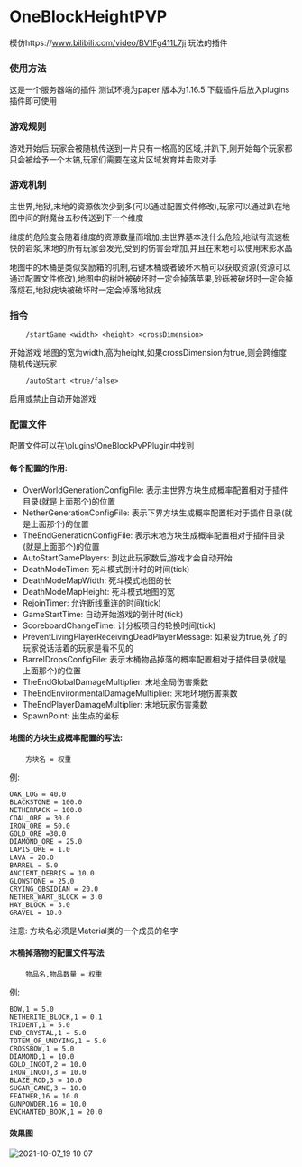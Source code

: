 # OneBlockHeightPVP

模仿https://www.bilibili.com/video/BV1Fg411L7ji 玩法的插件

### 使用方法
这是一个服务器端的插件 测试环境为paper 版本为1.16.5
下载插件后放入plugins插件即可使用

### 游戏规则

游戏开始后,玩家会被随机传送到一片只有一格高的区域,并趴下,刚开始每个玩家都只会被给予一个木镐,玩家们需要在这片区域发育并击败对手

### 游戏机制

主世界,地狱,末地的资源依次少到多(可以通过配置文件修改),玩家可以通过趴在地图中间的附魔台五秒传送到下一个维度

维度的危险度会随着维度的资源数量而增加,主世界基本没什么危险,地狱有流速极快的岩浆,末地的所有玩家会发光,受到的伤害会增加,并且在末地可以使用末影水晶

地图中的木桶是类似奖励箱的机制,右键木桶或者破坏木桶可以获取资源(资源可以通过配置文件修改),地图中的树叶被破坏时一定会掉落苹果,砂砾被破坏时一定会掉落燧石,地狱疣块被破坏时一定会掉落地狱疣

### 指令

```
    /startGame <width> <height> <crossDimension>
```

开始游戏 地图的宽为width,高为height,如果crossDimension为true,则会跨维度随机传送玩家

``` 
    /autoStart <true/false>
```

启用或禁止自动开始游戏

### 配置文件

配置文件可以在\plugins\OneBlockPvPPlugin中找到  
#### 每个配置的作用: 

+ OverWorldGenerationConfigFile: 表示主世界方块生成概率配置相对于插件目录(就是上面那个)的位置
+ NetherGenerationConfigFile: 表示下界方块生成概率配置相对于插件目录(就是上面那个)的位置
+ TheEndGenerationConfigFile: 表示末地方块生成概率配置相对于插件目录(就是上面那个)的位置
+ AutoStartGamePlayers: 到达此玩家数后,游戏才会自动开始
+ DeathModeTimer: 死斗模式倒计时的时间(tick)
+ DeathModeMapWidth: 死斗模式地图的长
+ DeathModeMapHeight: 死斗模式地图的宽
+ RejoinTimer: 允许断线重连的时间(tick)
+ GameStartTime: 自动开始游戏的倒计时(tick)
+ ScoreboardChangeTime: 计分板项目的轮换时间(tick)
+ PreventLivingPlayerReceivingDeadPlayerMessage: 如果设为true,死了的玩家说话活着的玩家是看不见的
+ BarrelDropsConfigFile: 表示木桶物品掉落的概率配置相对于插件目录(就是上面那个)的位置
+ TheEndGlobalDamageMultiplier: 末地全局伤害乘数
+ TheEndEnvironmentalDamageMultiplier: 末地环境伤害乘数
+ TheEndPlayerDamageMultiplier: 末地玩家伤害乘数
+ SpawnPoint: 出生点的坐标

#### 地图的方块生成概率配置的写法:

```
    方块名 = 权重
```

例:

```
OAK_LOG = 40.0
BLACKSTONE = 100.0
NETHERRACK = 100.0
COAL_ORE = 30.0
IRON_ORE = 50.0
GOLD_ORE =30.0
DIAMOND_ORE = 25.0
LAPIS_ORE = 1.0
LAVA = 20.0
BARREL = 5.0
ANCIENT_DEBRIS = 10.0
GLOWSTONE = 25.0
CRYING_OBSIDIAN = 20.0
NETHER_WART_BLOCK = 3.0
HAY_BLOCK = 3.0
GRAVEL = 10.0
```
注意: 方块名必须是Material类的一个成员的名字  
#### 木桶掉落物的配置文件写法
```
    物品名,物品数量 = 权重
```
例:
```
BOW,1 = 5.0
NETHERITE_BLOCK,1 = 0.1
TRIDENT,1 = 5.0
END_CRYSTAL,1 = 5.0
TOTEM_OF_UNDYING,1 = 5.0
CROSSBOW,1 = 5.0
DIAMOND,1 = 10.0
GOLD_INGOT,2 = 10.0
IRON_INGOT,3 = 10.0
BLAZE_ROD,3 = 10.0
SUGAR_CANE,3 = 10.0
FEATHER,16 = 10.0
GUNPOWDER,16 = 10.0
ENCHANTED_BOOK,1 = 20.0
```


#### 效果图





![2021-10-07_19 10 07](https://user-images.githubusercontent.com/62505063/136378514-a09ea2b4-8018-438d-a41d-8785f0b2ea76.png)



